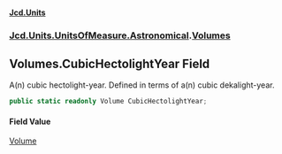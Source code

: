 #### [Jcd.Units](index.md 'index')
### [Jcd.Units.UnitsOfMeasure.Astronomical](Jcd.Units.UnitsOfMeasure.Astronomical.md 'Jcd.Units.UnitsOfMeasure.Astronomical').[Volumes](Jcd.Units.UnitsOfMeasure.Astronomical.Volumes.md 'Jcd.Units.UnitsOfMeasure.Astronomical.Volumes')

## Volumes.CubicHectolightYear Field

A(n) cubic hectolight-year. Defined in terms of a(n) cubic dekalight-year.

```csharp
public static readonly Volume CubicHectolightYear;
```

#### Field Value
[Volume](Jcd.Units.UnitTypes.Volume.md 'Jcd.Units.UnitTypes.Volume')